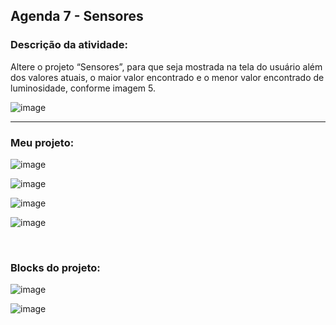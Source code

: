 ## Agenda 7 - Sensores

### Descrição da atividade: 

Altere o projeto “Sensores”, para que seja mostrada na tela do usuário além dos valores atuais, o maior valor encontrado e o menor valor encontrado de luminosidade, conforme imagem 5.

![image](https://github.com/geovanaborba/Projetos-ETEC_Desenvolvimento-de-Sistemas/assets/98980485/28af7e6a-07e2-443f-bb66-be33ec1f4db7)

<hr>

### Meu projeto: 

![image](https://github.com/geovanaborba/Projetos-ETEC_Desenvolvimento-de-Sistemas/assets/98980485/4ad9ecb4-9631-4216-a6d8-5a8bf5ec4639)

![image](https://github.com/geovanaborba/Projetos-ETEC_Desenvolvimento-de-Sistemas/assets/98980485/76315c09-68e1-486f-ba68-c83baac362f1)

![image](https://github.com/geovanaborba/Projetos-ETEC_Desenvolvimento-de-Sistemas/assets/98980485/bc8b9686-8002-4bda-9d06-ca219cdc5386)

![image](https://github.com/geovanaborba/Projetos-ETEC_Desenvolvimento-de-Sistemas/assets/98980485/0336cf5a-3032-4c9f-ab32-59ba915f3bc7)

<br>

### Blocks do projeto: 

![image](https://github.com/geovanaborba/Projetos-ETEC_Desenvolvimento-de-Sistemas/assets/98980485/44035528-c9a2-4bc5-9cce-d31db74f87c4)

![image](https://github.com/geovanaborba/Projetos-ETEC_Desenvolvimento-de-Sistemas/assets/98980485/22560894-7427-4600-ae3e-c1eebccbf649)







